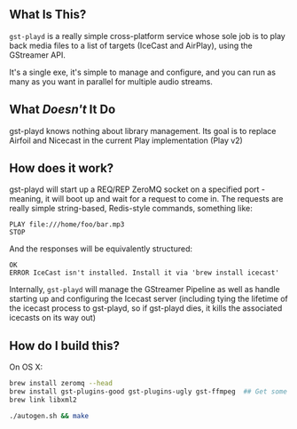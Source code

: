 ## What Is This?

`gst-playd` is a really simple cross-platform service whose sole job is to
play back media files to a list of targets (IceCast and AirPlay), using the
GStreamer API. 

It's a single exe, it's simple to manage and configure, and you can run as
many as you want in parallel for multiple audio streams.

## What *Doesn't* It Do

gst-playd knows nothing about library management. Its goal is to replace
Airfoil and Nicecast in the current Play implementation (Play v2)

## How does it work?

gst-playd will start up a REQ/REP ZeroMQ socket on a specified port - meaning,
it will boot up and wait for a request to come in. The requests are really
simple string-based, Redis-style commands, something like:

```
PLAY file:///home/foo/bar.mp3
STOP
```

And the responses will be equivalently structured:

```
OK
ERROR IceCast isn't installed. Install it via 'brew install icecast'
```

Internally, `gst-playd` will manage the GStreamer Pipeline as well as handle
starting up and configuring the Icecast server (including tying the lifetime
of the icecast process to gst-playd, so if gst-playd dies, it kills the
associated icecasts on its way out)

## How do I build this?

On OS X:

```sh
brew install zeromq --head
brew install gst-plugins-good gst-plugins-ugly gst-ffmpeg  ## Get some coffee.
brew link libxml2

./autogen.sh && make
```
